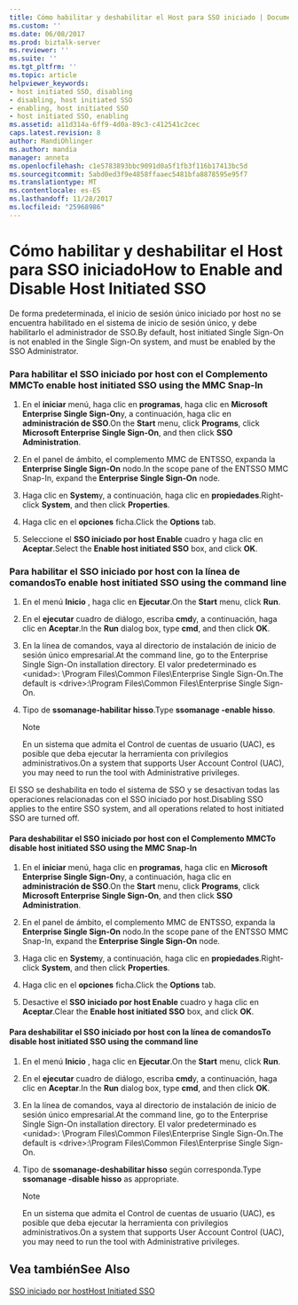 ```yaml
---
title: Cómo habilitar y deshabilitar el Host para SSO iniciado | Documentos de Microsoft
ms.custom: ''
ms.date: 06/08/2017
ms.prod: biztalk-server
ms.reviewer: ''
ms.suite: ''
ms.tgt_pltfrm: ''
ms.topic: article
helpviewer_keywords:
- host initiated SSO, disabling
- disabling, host initiated SSO
- enabling, host initiated SSO
- host initiated SSO, enabling
ms.assetid: a11d314a-6ff9-4d0a-89c3-c412541c2cec
caps.latest.revision: 8
author: MandiOhlinger
ms.author: mandia
manager: anneta
ms.openlocfilehash: c1e5783893bbc9091d0a5f1fb3f116b17413bc5d
ms.sourcegitcommit: 5abd0ed3f9e4858ffaaec5481bfa8878595e95f7
ms.translationtype: MT
ms.contentlocale: es-ES
ms.lasthandoff: 11/28/2017
ms.locfileid: "25968986"
---
```

# <a name="how-to-enable-and-disable-host-initiated-sso"></a><span data-ttu-id="e5431-102">Cómo habilitar y deshabilitar el Host para SSO iniciado</span><span class="sxs-lookup"><span data-stu-id="e5431-102">How to Enable and Disable Host Initiated SSO</span></span>
<span data-ttu-id="e5431-103">De forma predeterminada, el inicio de sesión único iniciado por host no se encuentra habilitado en el sistema de inicio de sesión único, y debe habilitarlo el administrador de SSO.</span><span class="sxs-lookup"><span data-stu-id="e5431-103">By default, host initiated Single Sign-On is not enabled in the Single Sign-On system, and must be enabled by the SSO Administrator.</span></span>  
  
### <a name="to-enable-host-initiated-sso-using-the-mmc-snap-in"></a><span data-ttu-id="e5431-104">Para habilitar el SSO iniciado por host con el Complemento MMC</span><span class="sxs-lookup"><span data-stu-id="e5431-104">To enable host initiated SSO using the MMC Snap-In</span></span>  
  
1.  <span data-ttu-id="e5431-105">En el **iniciar** menú, haga clic en **programas**, haga clic en **Microsoft Enterprise Single Sign-On**y, a continuación, haga clic en **administración de SSO**.</span><span class="sxs-lookup"><span data-stu-id="e5431-105">On the **Start** menu, click **Programs**, click **Microsoft Enterprise Single Sign-On**, and then click **SSO Administration**.</span></span>  
  
2.  <span data-ttu-id="e5431-106">En el panel de ámbito, el complemento MMC de ENTSSO, expanda la **Enterprise Single Sign-On** nodo.</span><span class="sxs-lookup"><span data-stu-id="e5431-106">In the scope pane of the ENTSSO MMC Snap-In, expand the **Enterprise Single Sign-On** node.</span></span>  
  
3.  <span data-ttu-id="e5431-107">Haga clic en **System**y, a continuación, haga clic en **propiedades**.</span><span class="sxs-lookup"><span data-stu-id="e5431-107">Right-click **System**, and then click **Properties**.</span></span>  
  
4.  <span data-ttu-id="e5431-108">Haga clic en el **opciones** ficha.</span><span class="sxs-lookup"><span data-stu-id="e5431-108">Click the **Options** tab.</span></span>  
  
5.  <span data-ttu-id="e5431-109">Seleccione el **SSO iniciado por host Enable** cuadro y haga clic en **Aceptar**.</span><span class="sxs-lookup"><span data-stu-id="e5431-109">Select the **Enable host initiated SSO** box, and click **OK**.</span></span>  
  
### <a name="to-enable-host-initiated-sso-using-the-command-line"></a><span data-ttu-id="e5431-110">Para habilitar el SSO iniciado por host con la línea de comandos</span><span class="sxs-lookup"><span data-stu-id="e5431-110">To enable host initiated SSO using the command line</span></span>  
  
1.  <span data-ttu-id="e5431-111">En el menú **Inicio** , haga clic en **Ejecutar**.</span><span class="sxs-lookup"><span data-stu-id="e5431-111">On the **Start** menu, click **Run**.</span></span>  
  
2.  <span data-ttu-id="e5431-112">En el **ejecutar** cuadro de diálogo, escriba **cmd**y, a continuación, haga clic en **Aceptar**.</span><span class="sxs-lookup"><span data-stu-id="e5431-112">In the **Run** dialog box, type **cmd**, and then click **OK**.</span></span>  
  
3.  <span data-ttu-id="e5431-113">En la línea de comandos, vaya al directorio de instalación de inicio de sesión único empresarial.</span><span class="sxs-lookup"><span data-stu-id="e5431-113">At the command line, go to the Enterprise Single Sign-On installation directory.</span></span> <span data-ttu-id="e5431-114">El valor predeterminado es \<unidad\>: \Program Files\Common Files\Enterprise Single Sign-On.</span><span class="sxs-lookup"><span data-stu-id="e5431-114">The default is \<drive\>:\Program Files\Common Files\Enterprise Single Sign-On.</span></span>  
  
4.  <span data-ttu-id="e5431-115">Tipo de **ssomanage-habilitar hisso**.</span><span class="sxs-lookup"><span data-stu-id="e5431-115">Type **ssomanage -enable hisso**.</span></span>  
  
    > [!NOTE]
    >  <span data-ttu-id="e5431-116">En un sistema que admita el Control de cuentas de usuario (UAC), es posible que deba ejecutar la herramienta con privilegios administrativos.</span><span class="sxs-lookup"><span data-stu-id="e5431-116">On a system that supports User Account Control (UAC), you may need to run the tool with Administrative privileges.</span></span>  
  
 <span data-ttu-id="e5431-117">El SSO se deshabilita en todo el sistema de SSO y se desactivan todas las operaciones relacionadas con el SSO iniciado por host.</span><span class="sxs-lookup"><span data-stu-id="e5431-117">Disabling SSO applies to the entire SSO system, and all operations related to host initiated SSO are turned off.</span></span>  
  
#### <a name="to-disable-host-initiated-sso-using-the-mmc-snap-in"></a><span data-ttu-id="e5431-118">Para deshabilitar el SSO iniciado por host con el Complemento MMC</span><span class="sxs-lookup"><span data-stu-id="e5431-118">To disable host initiated SSO using the MMC Snap-In</span></span>  
  
1.  <span data-ttu-id="e5431-119">En el **iniciar** menú, haga clic en **programas**, haga clic en **Microsoft Enterprise Single Sign-On**y, a continuación, haga clic en **administración de SSO**.</span><span class="sxs-lookup"><span data-stu-id="e5431-119">On the **Start** menu, click **Programs**, click **Microsoft Enterprise Single Sign-On**, and then click **SSO Administration**.</span></span>  
  
2.  <span data-ttu-id="e5431-120">En el panel de ámbito, el complemento MMC de ENTSSO, expanda la **Enterprise Single Sign-On** nodo.</span><span class="sxs-lookup"><span data-stu-id="e5431-120">In the scope pane of the ENTSSO MMC Snap-In, expand the **Enterprise Single Sign-On** node.</span></span>  
  
3.  <span data-ttu-id="e5431-121">Haga clic en **System**y, a continuación, haga clic en **propiedades**.</span><span class="sxs-lookup"><span data-stu-id="e5431-121">Right-click **System**, and then click **Properties**.</span></span>  
  
4.  <span data-ttu-id="e5431-122">Haga clic en el **opciones** ficha.</span><span class="sxs-lookup"><span data-stu-id="e5431-122">Click the **Options** tab.</span></span>  
  
5.  <span data-ttu-id="e5431-123">Desactive el **SSO iniciado por host Enable** cuadro y haga clic en **Aceptar**.</span><span class="sxs-lookup"><span data-stu-id="e5431-123">Clear the **Enable host initiated SSO** box, and click **OK**.</span></span>  
  
#### <a name="to-disable-host-initiated-sso-using-the-command-line"></a><span data-ttu-id="e5431-124">Para deshabilitar el SSO iniciado por host con la línea de comandos</span><span class="sxs-lookup"><span data-stu-id="e5431-124">To disable host initiated SSO using the command line</span></span>  
  
1.  <span data-ttu-id="e5431-125">En el menú **Inicio** , haga clic en **Ejecutar**.</span><span class="sxs-lookup"><span data-stu-id="e5431-125">On the **Start** menu, click **Run**.</span></span>  
  
2.  <span data-ttu-id="e5431-126">En el **ejecutar** cuadro de diálogo, escriba **cmd**y, a continuación, haga clic en **Aceptar**.</span><span class="sxs-lookup"><span data-stu-id="e5431-126">In the **Run** dialog box, type **cmd**, and then click **OK**.</span></span>  
  
3.  <span data-ttu-id="e5431-127">En la línea de comandos, vaya al directorio de instalación de inicio de sesión único empresarial.</span><span class="sxs-lookup"><span data-stu-id="e5431-127">At the command line, go to the Enterprise Single Sign-On installation directory.</span></span> <span data-ttu-id="e5431-128">El valor predeterminado es \<unidad\>: \Program Files\Common Files\Enterprise Single Sign-On.</span><span class="sxs-lookup"><span data-stu-id="e5431-128">The default is \<drive\>:\Program Files\Common Files\Enterprise Single Sign-On.</span></span>  
  
4.  <span data-ttu-id="e5431-129">Tipo de **ssomanage-deshabilitar hisso** según corresponda.</span><span class="sxs-lookup"><span data-stu-id="e5431-129">Type **ssomanage -disable hisso** as appropriate.</span></span>  
  
    > [!NOTE]
    >  <span data-ttu-id="e5431-130">En un sistema que admita el Control de cuentas de usuario (UAC), es posible que deba ejecutar la herramienta con privilegios administrativos.</span><span class="sxs-lookup"><span data-stu-id="e5431-130">On a system that supports User Account Control (UAC), you may need to run the tool with Administrative privileges.</span></span>  
  
## <a name="see-also"></a><span data-ttu-id="e5431-131">Vea también</span><span class="sxs-lookup"><span data-stu-id="e5431-131">See Also</span></span>  
 [<span data-ttu-id="e5431-132">SSO iniciado por host</span><span class="sxs-lookup"><span data-stu-id="e5431-132">Host Initiated SSO</span></span>](../core/host-initiated-sso.md)